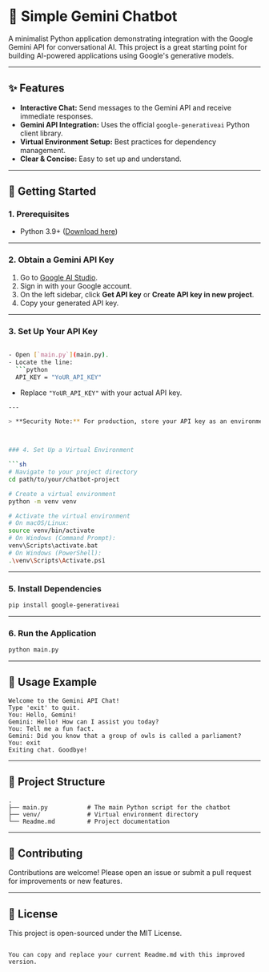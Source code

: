 # 🚀 Simple Gemini Chatbot

A minimalist Python application demonstrating integration with the Google Gemini API for conversational AI. This project is a great starting point for building AI-powered applications using Google's generative models.

---

## ✨ Features

- **Interactive Chat:** Send messages to the Gemini API and receive immediate responses.
- **Gemini API Integration:** Uses the official `google-generativeai` Python client library.
- **Virtual Environment Setup:** Best practices for dependency management.
- **Clear & Concise:** Easy to set up and understand.

---

## 🌟 Getting Started

### 1. Prerequisites

- Python 3.9+ ([Download here](https://www.python.org/downloads/))

---

### 2. Obtain a Gemini API Key

1. Go to [Google AI Studio](https://aistudio.google.com/).
2. Sign in with your Google account.
3. On the left sidebar, click **Get API key** or **Create API key in new project**.
4. Copy your generated API key.

---

### 3. Set Up Your API Key

````sh

- Open [`main.py`](main.py).
- Locate the line:
  ```python
  API_KEY = "YoUR_API_KEY"
````

- Replace `"YoUR_API_KEY"` with your actual API key.

````sh
---

> **Security Note:** For production, store your API key as an environment variable instead of hardcoding it.



### 4. Set Up a Virtual Environment

```sh
# Navigate to your project directory
cd path/to/your/chatbot-project

# Create a virtual environment
python -m venv venv

# Activate the virtual environment
# On macOS/Linux:
source venv/bin/activate
# On Windows (Command Prompt):
venv\Scripts\activate.bat
# On Windows (PowerShell):
.\venv\Scripts\Activate.ps1
````

---

### 5. Install Dependencies

```sh
pip install google-generativeai
```

---

### 6. Run the Application

```sh
python main.py
```

---

## 💬 Usage Example

```
Welcome to the Gemini API Chat!
Type 'exit' to quit.
You: Hello, Gemini!
Gemini: Hello! How can I assist you today?
You: Tell me a fun fact.
Gemini: Did you know that a group of owls is called a parliament?
You: exit
Exiting chat. Goodbye!
```

---

## 📂 Project Structure

```
.
├── main.py           # The main Python script for the chatbot
├── venv/             # Virtual environment directory
└── Readme.md         # Project documentation
```

---

## 🤝 Contributing

Contributions are welcome! Please open an issue or submit a pull request for improvements or new features.

---

## 📄 License

This project is open-sourced under the MIT License.

```

You can copy and replace your current Readme.md with this improved version.
```
